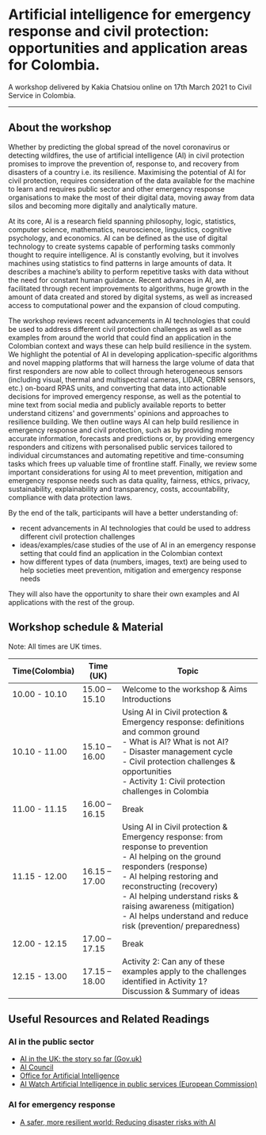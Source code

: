 # Artificial intelligence for emergency response and civil protection: opportunities and application areas for Colombia. 
A workshop delivered by Kakia Chatsiou online on 17th March 2021 to Civil Service in Colombia.

<hr>

## About the workshop

Whether by predicting the global spread of the novel coronavirus or detecting wildfires, the use of artificial intelligence (AI) in civil protection promises to improve the prevention of, response to, and recovery from disasters of a country i.e. its resilience.  Maximising the potential of AI for civil protection, requires consideration of the data available for the machine to learn and requires public sector and other emergency response organisations to make the most of their digital data, moving away from data silos and becoming more digitally and analytically mature. 

At its core, AI is a research field spanning philosophy, logic, statistics, computer science, mathematics, neuroscience, linguistics, cognitive psychology, and economics. AI can be defined as the use of digital technology to create systems capable of performing tasks commonly thought to require intelligence. AI is constantly evolving, but it involves machines using statistics to find patterns in large amounts of data. It describes a machine’s ability to perform repetitive tasks with data without the need for constant human guidance. Recent advances in AI, are facilitated through recent improvements to algorithms, huge growth in the amount of data created and stored by digital systems, as well as increased access to computational power and the expansion of cloud computing. 

The workshop reviews recent advancements in AI technologies that could be used to address different civil protection challenges as well as some examples from around the world that could find an application in the Colombian context and ways these can help build resilience in the system. We highlight the potential of AI in developing application-specific algorithms and novel mapping platforms that will harness the large volume of data that first responders are now able to collect through heterogeneous sensors (including visual, thermal and multispectral cameras, LIDAR, CBRN sensors, etc.) on-board RPAS units, and converting that data into actionable decisions for improved emergency response, as well as the potential to mine text from social media and publicly available reports to better understand citizens' and governments' opinions and approaches to resilience building. We then outline ways AI can help build resilience in emergency response and civil protection, such as by providing more accurate information, forecasts and predictions or, by providing emergency responders and citizens with personalised public services tailored to individual circumstances and automating repetitive and time-consuming tasks which frees up valuable time of frontline staff. Finally, we review some important considerations for using AI to meet prevention, mitigation and emergency response needs such as data quality, fairness, ethics, privacy, sustainability, explainability and transparency, costs, accountability, compliance with data protection laws. 

By the end of the talk, participants will have a better understanding of:

 - recent advancements in AI technologies that could be used to address different civil protection challenges
 - ideas/examples/case studies of the use of AI in an emergency response setting that could find an application in the Colombian context
 - how different types of data (numbers, images, text) are being used to help societies meet prevention, mitigation and emergency response needs

They will also have the opportunity to share their own examples and AI applications with the rest of the group.

## Workshop schedule & Material

Note: All times are UK times.

Time(Colombia)  | Time (UK)      | Topic
----------------|----------------|-----------
10.00 - 10.10   |15.00 – 15.10   | Welcome to the workshop & Aims <br> Introductions
10.10 - 11.00   |15.10 – 16.00   | Using AI in Civil protection & Emergency response: definitions and common ground <br>  - What is AI? What is not AI?<br> - Disaster management cycle<br> - Civil protection challenges & opportunities<br> - Activity 1: Civil protection challenges in Colombia <br> 
11.00 - 11.15   |16.00 – 16.15   | Break
11.15 - 12.00   |16.15 – 17.00   | Using AI in Civil protection & Emergency response: from response to prevention<br> - AI helping on the ground responders (response)<br> - AI helping restoring and reconstructing (recovery)<br> - AI helping understand risks & raising awareness (mitigation)<br> - AI helps understand and reduce risk (prevention/ preparedness)
12.00 - 12.15   |17.00 – 17.15   | Break
12.15 - 13.00   |17.15 – 18.00   | Activity 2: Can any of these examples apply to the challenges identified in Activity 1? <br> Discussion & Summary of ideas




## Useful Resources and Related Readings

### AI in the public sector

 - [AI in the UK: the story so far (Gov.uk)](https://cspl.blog.gov.uk/2020/03/19/ai-in-the-uk-the-story-so-far/)
 - [AI Council](https://www.gov.uk/government/groups/ai-council)
 - [Office for Artificial Intelligence](https://www.gov.uk/government/organisations/office-for-artificial-intelligence)
 - [AI Watch Artificial Intelligence in public services (European Commission)](https://publications.jrc.ec.europa.eu/repository/bitstream/JRC120399/jrc120399_misuraca-ai-watch_public-services_30062020_def.pdf)

### AI for emergency response

 - [A safer, more resilient world: Reducing disaster risks with AI](https://www.itu.int/en/myitu/News/2020/10/20/14/54/AI-for-Good-Disaster-Risk-Reduction-artificial-intelligence)
